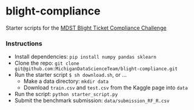 # blight-compliance

Starter scripts for the [MDST Blight Ticket Compliance Challenge](https://inclass.kaggle.com/c/detroit-blight-ticket-compliance)

### Instructions

- Install dependencies: `pip install numpy pandas sklearn`
- Clone the repo: `git clone git@github.com:MichiganDataScienceTeam/blight-compliance.git`
- Run the starter script `$ sh download.sh`, or ...
    + Make a data directory: `mkdir data`
    + Download `train.csv` and `test.csv` from the Kaggle page into `data`
- Run the script: `python starter_script.py`
- Submit the benchmark submission: `data/submission_RF_R.csv` 
